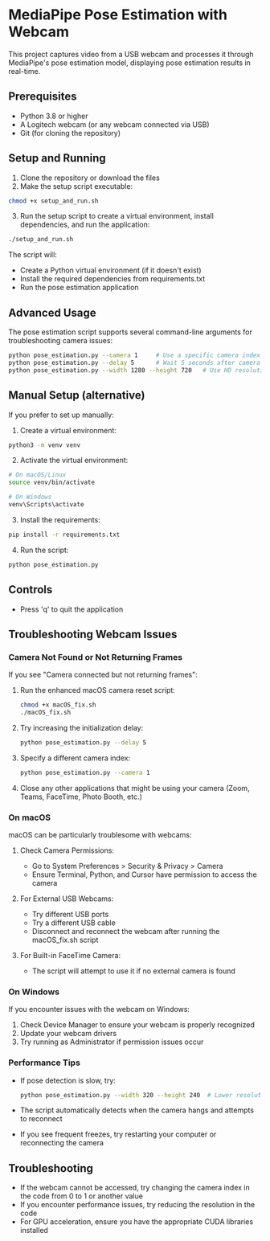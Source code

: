 # MediaPipe Pose Estimation with Webcam

This project captures video from a USB webcam and processes it through MediaPipe's pose estimation model, displaying pose estimation results in real-time.

## Prerequisites

- Python 3.8 or higher
- A Logitech webcam (or any webcam connected via USB)
- Git (for cloning the repository)

## Setup and Running

1. Clone the repository or download the files
2. Make the setup script executable:

```bash
chmod +x setup_and_run.sh
```

3. Run the setup script to create a virtual environment, install dependencies, and run the application:

```bash
./setup_and_run.sh
```

The script will:
- Create a Python virtual environment (if it doesn't exist)
- Install the required dependencies from requirements.txt
- Run the pose estimation application

## Advanced Usage

The pose estimation script supports several command-line arguments for troubleshooting camera issues:

```bash
python pose_estimation.py --camera 1     # Use a specific camera index
python pose_estimation.py --delay 5      # Wait 5 seconds after camera init (helps with some webcams)
python pose_estimation.py --width 1280 --height 720   # Use HD resolution if supported
```

## Manual Setup (alternative)

If you prefer to set up manually:

1. Create a virtual environment:
```bash
python3 -m venv venv
```

2. Activate the virtual environment:
```bash
# On macOS/Linux
source venv/bin/activate

# On Windows
venv\Scripts\activate
```

3. Install the requirements:
```bash
pip install -r requirements.txt
```

4. Run the script:
```bash
python pose_estimation.py
```

## Controls

- Press 'q' to quit the application

## Troubleshooting Webcam Issues

### Camera Not Found or Not Returning Frames

If you see "Camera connected but not returning frames":

1. Run the enhanced macOS camera reset script:
   ```bash
   chmod +x macOS_fix.sh
   ./macOS_fix.sh
   ```

2. Try increasing the initialization delay:
   ```bash
   python pose_estimation.py --delay 5
   ```

3. Specify a different camera index:
   ```bash
   python pose_estimation.py --camera 1
   ```

4. Close any other applications that might be using your camera (Zoom, Teams, FaceTime, Photo Booth, etc.)

### On macOS

macOS can be particularly troublesome with webcams:

1. Check Camera Permissions:
   - Go to System Preferences > Security & Privacy > Camera
   - Ensure Terminal, Python, and Cursor have permission to access the camera

2. For External USB Webcams:
   - Try different USB ports
   - Try a different USB cable
   - Disconnect and reconnect the webcam after running the macOS_fix.sh script

3. For Built-in FaceTime Camera:
   - The script will attempt to use it if no external camera is found

### On Windows

If you encounter issues with the webcam on Windows:

1. Check Device Manager to ensure your webcam is properly recognized
2. Update your webcam drivers
3. Try running as Administrator if permission issues occur

### Performance Tips

- If pose detection is slow, try:
  ```bash
  python pose_estimation.py --width 320 --height 240  # Lower resolution for speed
  ```

- The script automatically detects when the camera hangs and attempts to reconnect
- If you see frequent freezes, try restarting your computer or reconnecting the camera

## Troubleshooting

- If the webcam cannot be accessed, try changing the camera index in the code from 0 to 1 or another value
- If you encounter performance issues, try reducing the resolution in the code
- For GPU acceleration, ensure you have the appropriate CUDA libraries installed 

